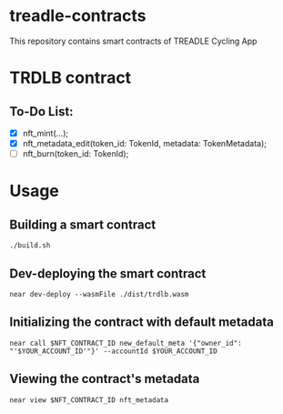 # treadle-contracts
This repository contains smart contracts of TREADLE Cycling App

# TRDLB contract
## To-Do List:
- [X] nft_mint(...);
- [X] nft_metadata_edit(token_id: TokenId, metadata: TokenMetadata); 
- [ ] nft_burn(token_id: TokenId);

# Usage
## Building a smart contract
`./build.sh`

## Dev-deploying the smart contract
`near dev-deploy --wasmFile ./dist/trdlb.wasm`

## Initializing the contract with default metadata
`near call $NFT_CONTRACT_ID new_default_meta '{"owner_id": "'$YOUR_ACCOUNT_ID'"}' --accountId $YOUR_ACCOUNT_ID`

## Viewing the contract's metadata
`near view $NFT_CONTRACT_ID nft_metadata`

